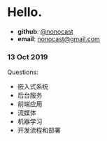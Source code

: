 # Hello.

* **github**: [@nonocast](http://github.com/nonocast)
* **email**: [nonocast@gmail.com](mailto:nonocast@gmail.com) 

### 13 Oct 2019
  
Questions:
- 嵌入式系统
- 后台服务
- 前端应用
- 流媒体
- 机器学习
- 开发流程和部署
